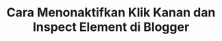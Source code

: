 ---
title: Cara Menonaktifkan Klik Kanan dan Inspect Element di Blogger
tags: [Blogger, Blog, Seo]
style: fill
color: warning
description: Menonaktifkan klik kanan untuk mengurangi duplikasi konten yang di sengaja dan dicopas oleh Orang lain dan dipubliksikan Lagi. .
external_url: https://katsuroid.blogspot.com/2019/02/cara-menonaktifkan-klik-kanan-inspect-elementdan.html
---